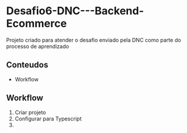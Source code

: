 # Desafio6-DNC---Backend-Ecommerce
Projeto criado para atender o desafio enviado pela DNC como parte do processo de aprendizado

## Conteudos
- Workflow


## Workflow
1. Criar projeto
2. Configurar para Typescript
3. 
